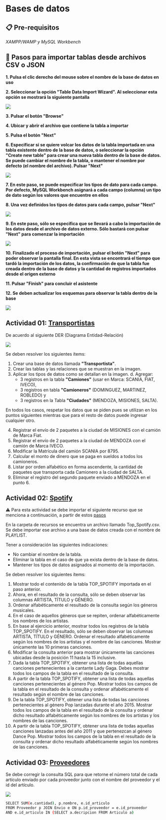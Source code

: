 # Bases de datos


## 📋 Pre-requisitos 

_XAMPP/WAMP y MySQL Workbench_


## 🔧 Pasos para importar tablas desde archivos CSV o JSON

**1. Pulsa el clic derecho del mouse sobre el nombre de la base de datos en uso**

**2. Seleccionar la opción "Table Data Import Wizard". Al seleccionar esta opción se mostrará la siguiente pantalla**

![](/docs/images/mysql-workbench-step-02.jpg?raw=true)

**3. Pulsar el botón "Browse"**

**4. Ubicar y abrir el archivo que contiene la tabla a importar**

**5. Pulsa el botón "Next"**

**6. Especificar si se quiere volcar los datos de la tabla importada en una tabla existente dentro de la base de datos, o seleccionar la opción "Create new table" para crear una nueva tabla dentro de la base de datos. Se puede cambiar el nombre de la tabla, o mantener el nombre por defecto (el nombre del archivo). Pulsar "Next"**

![](/docs/images/mysql-workbench-step-06.jpg?raw=true)

**7. En este paso, se puede especificar los tipos de dato para cada campo. Por defecto, MySQL Workbench asignará a cada campo (columna) un tipo de dato según los valores que encuentre en ellos**

**8. Una vez definidos los tipos de datos para cada campo, pulsar "Next"**

![](/docs/images/mysql-workbench-step-08.jpg?raw=true)

**9. En este paso, sólo se especifica que se llevará a cabo la importación de los datos desde el archivo de datos externo. Sólo bastará con pulsar "Next" para comenzar la importación**

![](/docs/images/mysql-workbench-step-09.jpg?raw=true)

**10. Finalizado el proceso de importación, pulsar el botón "Next" para poder observar la pantalla final. En esta vista se encontrará el tiempo que tardó la importación de los datos, la confirmación de que la tabla fue creada dentro de la base de datos y la cantidad de registros importados desde el origen externo**

**11. Pulsar "Finish" para concluir el asistente**

**12. Se deben actualizar los esquemas para observar la tabla dentro de la base**

![](/docs/images/mysql-workbench-step-12.jpg?raw=true)


## Actividad 01: [Transportistas](/bases-de-datos/actividad-01/transportistas.sql)

De acuerdo al siguiente DER (Diagrama Entidad-Relación)

![](/docs/images/diagrama-entidad-relacion-transportistas.jpg?raw=true)

Se deben resolver los siguientes ítems:
1. Crear una base de datos llamada **"Transportista"**.
2. Crear las tablas y las relaciones que se muestran en la imagen.
3. Aplicar los tipos de datos como se detallan en la imagen.
d. Agregar:
    * 3 registros en la tabla **"Camiones"** (usar en Marca: SCANIA, FIAT, IVECO),
    * 3 registros en tabla **"Camioneros"** (DOMINGUEZ, MARTINEZ, ROBLEDO) y
    * 3 registros en la Tabla **"Ciudades"** (MENDOZA, MISIONES, SALTA).

En todos los casos, respetar los datos que se piden pues se utilizan en los puntos siguientes mientras que para el resto de datos puede ingresar cualquier otro.

4. Registrar el envío de 2 paquetes a la ciudad de MISIONES con el camión de Marca Fiat.
5. Registrar el envío de 2 paquetes a la ciudad de MENDOZA con el camión de Marca IVECO.
6. Modificar la Matrícula del camión SCANIA por 8795.
7. Calcular el monto de dinero que se paga en sueldos a todos los camioneros.
8. Listar por orden alfabético en forma ascendente, la cantidad de paquetes que transporta cada Camionero a la ciudad de SALTA.
9. Eliminar el registro del segundo paquete enviado a MENDOZA en el punto 6.


## Actividad 02: [Spotify](/bases-de-datos/actividad-02/spotify.sql)

⚠️ Para esta actividad se debe importar el siguiente recurso que se menciona a continuación, a partir de estos [pasos](#-pasos-para-importar-tablas-desde-archivos-csv-o-json)

En la carpeta de recursos se encuentra un archivo llamado Top_Spotify.csv. Se debe importar ese archivo a una base de datos creada con el nombre de PLAYLIST.

Tener a consideración las siguientes indicaciones:
* No cambiar el nombre de la tabla.
* Eliminar la tabla en el caso de que ya exista dentro de la base de datos.
* Mantener los tipos de datos asignados al momento de la importación.

Se deben resolver los siguientes ítems:
1. Mostrar todo el contenido de la tabla TOP_SPOTIFY importada en el paso anterior.
2. Ahora, en el resultado de la consulta, sólo se deben observar las columnas ARTISTA, TÍTULO y GÉNERO.
3. Ordenar alfabéticamente el resultado de la consulta según los géneros musicales.
4. En el caso de aquellos géneros que se repiten, ordenar alfabéticamente los nombres de los artistas.
5. En base al ejercicio anterior, mostrar todos los registros de la tabla TOP_SPOTIFY. En el resultado, sólo se deben observar las columnas ARTISTA, TÍTULO y GÉNERO. Ordenar el resultado alfabéticamente según los nombres de los artistas y el nombre de las canciones. Mostrar únicamente las 10 primeras canciones.
6. Modificar la consulta anterior para mostrar únicamente las canciones ubicadas desde la posición 11 hasta la 15 inclusive.
7. Dada la tabla TOP_SPOTIFY, obtener una lista de todas aquellas canciones pertenecientes a la cantante Lady Gaga. Debes mostrar todos los campos de la tabla en el resultado de la consulta.
8. A partir de la tabla TOP_SPOTIFY, obtener una lista de todas aquellas canciones pertenecientes al género Pop. Mostrar todos los campos de la tabla en el resultado de la consulta y ordenar alfabéticamente el resultado según el nombre de las canciones.
9. De la tabla TOP_SPOTIFY, obtener una lista de todas las canciones pertenecientes al género Pop lanzadas durante el año 2015. Mostrar todos los campos de la tabla en el resultado de la consulta y ordenar dicho resultado alfabéticamente según los nombres de los artistas y los nombres de las canciones.
10. A partir de la tabla TOP_SPOTIFY, obtener una lista de todas aquellas canciones lanzadas antes del año 2011 y que pertenezcan al género Dance Pop. Mostrar todos los campos de la tabla en el resultado de la consulta y ordenar dicho resultado alfabéticamente según los nombres de las canciones.


## Actividad 03: [Proveedores](/bases-de-datos/actividad-03/proveedores.sql)

Se debe corregir la consulta SQL para que retorne el número total de cada artículo enviado por cada proveedor junto con el nombre del proveedor y el id del artículo.

![](/docs/images/diagrama-entidad-relacion-proveedores.jpg?raw=true)

```bash
SELECT SUM(e.cantidad), p.nombre, e.id_articulo
FROM Proveedor p JOIN Envio e ON p.id_proveedor = e.id_proveedor
AND e.id_articulo IN (SELECT a.decripcion FROM Articulo a)
```